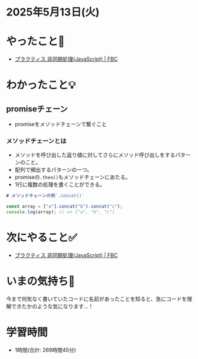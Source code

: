 # 2025年5月13日(火)

# やったこと📝

- [プラクティス 非同期処理\(JavaScript\) \| FBC](https://bootcamp.fjord.jp/practices/204)

# わかったこと💡

## promiseチェーン

- promiseをメソッドチェーンで繋ぐこと

### メソッドチェーンとは

- メソッドを呼び出した返り値に対してさらにメソッド呼び出しをするパターンのこと。
- 配列で頻出するパターンの一つ。
- promiseの`.then()`もメソッドチェーンにあたる。
- 1行に複数の処理を書くことができる。

```javascript
# メソッドチェーンの例`.concat()`

const array = ["a"].concat("b").concat("c");
console.log(array); // => ["a", "b", "c"]
```

# 次にやること✅

- [プラクティス 非同期処理\(JavaScript\) \| FBC](https://bootcamp.fjord.jp/practices/204)

# いまの気持ち🫶

今まで何気なく書いていたコードに名前があったことを知ると、急にコードを理解できたかのような気になります…！

# 学習時間

- 1時間(合計: 269時間45分)
